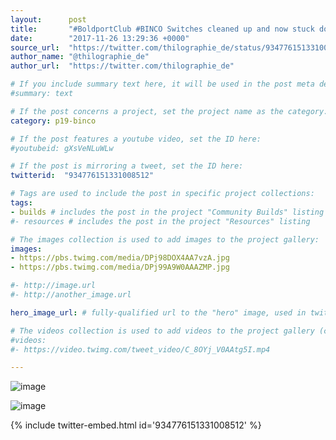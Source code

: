 ```yaml
---
layout:      post
title:       "#BoldportClub #BINCO Switches cleaned up and now stuck down with the foil from the kit. Works better!"
date:        "2017-11-26 13:29:36 +0000"
source_url:  "https://twitter.com/thilographie_de/status/934776151331008512"
author_name: "@thilographie_de"
author_url:  "https://twitter.com/thilographie_de"

# If you include summary text here, it will be used in the post meta description instead of an excerpt from the post body
#summary: text

# If the post concerns a project, set the project name as the category:
category: p19-binco

# If the post features a youtube video, set the ID here:
#youtubeid: gXsVeNLuWLw

# If the post is mirroring a tweet, set the ID here:
twitterid:  "934776151331008512"

# Tags are used to include the post in specific project collections:
tags:
- builds # includes the post in the project "Community Builds" listing
#- resources # includes the post in the project "Resources" listing

# The images collection is used to add images to the project gallery:
images:
- https://pbs.twimg.com/media/DPj98DOX4AA7vzA.jpg
- https://pbs.twimg.com/media/DPj99A9W0AAAZMP.jpg

#- http://image.url
#- http://another_image.url

hero_image_url: # fully-qualified url to the "hero" image, used in twitter cards for example

# The videos collection is used to add videos to the project gallery (currently only mp4):
#videos:
#- https://video.twimg.com/tweet_video/C_8OYj_V0AAtg5I.mp4

---
```


![image](https://pbs.twimg.com/media/DPj98DOX4AA7vzA.jpg)

![image](https://pbs.twimg.com/media/DPj99A9W0AAAZMP.jpg)

{% include twitter-embed.html id='934776151331008512' %}


